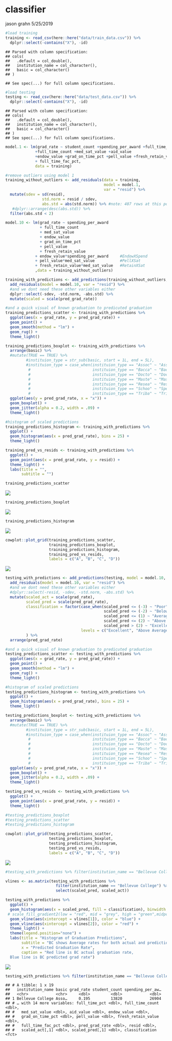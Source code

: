 classifier
================
jason grahn
5/25/2019

``` r
#load training
training <- read_csv(here::here("data/train_data.csv")) %>% 
  dplyr::select(-contains("X"), -id)
```

    ## Parsed with column specification:
    ## cols(
    ##   .default = col_double(),
    ##   institution_name = col_character(),
    ##   basic = col_character()
    ## )

    ## See spec(...) for full column specifications.

``` r
#load testing
testing <- read_csv(here::here("data/test_data.csv")) %>% 
  dplyr::select(-contains("X"), -id) 
```

    ## Parsed with column specification:
    ## cols(
    ##   .default = col_double(),
    ##   institution_name = col_character(),
    ##   basic = col_character()
    ## )
    ## See spec(...) for full column specifications.

``` r
model.1 <- lm(grad_rate ~ student_count +spending_per_award +full_time_pct
             +full_time_count +med_sat_value +aid_value
             +endow_value +grad_on_time_pct +pell_value +fresh_retain_value
             + full_time_fac_pct,
             data = training)

#remove outliers using model 1
training_without_outliers <- add_residuals(data = training,
                                           model = model.1,
                                           var = "resid") %>% 
  mutate(sdev = sd(resid),
                std.norm = resid / sdev,
                abs.std = abs(std.norm)) %>% #note: 407 rows at this point
   #dplyr::arrange(desc(abs.std)) %>% 
  filter(abs.std < 2)
```

``` r
model.10 <- lm(grad_rate ~ spending_per_award 
               + full_time_count
               + med_sat_value
               + endow_value
               + grad_on_time_pct
               + pell_value
               + fresh_retain_value
             + endow_value*spending_per_award     #EndowXSpend
             + pell_value*med_sat_value           #PellXSat
             + fresh_retain_value*med_sat_value   #RetainXSat
             ,data = training_without_outliers)
```

``` r
training_with_predictions <- add_predictions(training_without_outliers, model.10, var = "pred_grad_rate") %>% 
  add_residuals(model = model.10, var = "resid") %>% 
  #and we dont need these other variables either
  dplyr::select(-sdev, -std.norm, -abs.std) %>% 
  mutate(scaled = scale(pred_grad_rate))
```

``` r
#and a quick visual of known graduation to predicuted graduation
training_predictions_scatter <- training_with_predictions %>% 
  ggplot(aes(x = grad_rate, y = pred_grad_rate)) +
  geom_point() + 
  geom_smooth(method = "lm") + 
  geom_rug() +
  theme_light()

training_predictions_boxplot <- training_with_predictions %>% 
  arrange(basic) %>% 
  #mutate(TRUE == TRUE) %>% 
         #instituion_type = str_sub(basic, start = 1L, end = 5L),
         #instituion_type = case_when(instituion_type == "Assoc" ~ "Associates",
          #                           instituion_type == "Bacca" ~ "Baccalaureate",
          #                           instituion_type == "Docto" ~ "Doctoral",
          #                           instituion_type == "Maste" ~ "Masters",
          #                           instituion_type == "Resea" ~ "Research",
          #                           instituion_type == "Schoo" ~ "Specialty",
          #                           instituion_type == "Triba" ~ "Tribal")) %>% 
  ggplot(aes(y = pred_grad_rate, x = "x")) +
  geom_boxplot() + 
  geom_jitter(alpha = 0.2, width = .09) +
  theme_light()

#histogram of scaled predictions
training_predictions_histogram <- training_with_predictions %>% 
  ggplot() +
  geom_histogram(aes(x = pred_grad_rate), bins = 25) +
  theme_light() 

training_pred_vs_resids <- training_with_predictions %>% 
  ggplot() +
  geom_point(aes(x = pred_grad_rate, y = resid)) +
  theme_light() +
  labs(title = "",
       subtitle = "")

training_predictions_scatter
```

![](classifier_files/figure-gfm/unnamed-chunk-1-1.png)<!-- -->

``` r
training_predictions_boxplot
```

![](classifier_files/figure-gfm/unnamed-chunk-1-2.png)<!-- -->

``` r
training_predictions_histogram
```

![](classifier_files/figure-gfm/unnamed-chunk-1-3.png)<!-- -->

``` r
cowplot::plot_grid(training_predictions_scatter, 
                   training_predictions_boxplot, 
                   training_predictions_histogram,
                   training_pred_vs_resids,
                   labels = c("A", "B", "C", "D"))
```

![](classifier_files/figure-gfm/unnamed-chunk-1-4.png)<!-- -->

``` r
testing_with_predictions <- add_predictions(testing, model = model.10, var = "pred_grad_rate") %>% 
  add_residuals(model = model.10, var = "resid") %>% 
  #and we dont need these other variables either
  #dplyr::select(-resid, -sdev, -std.norm, -abs.std) %>% 
  mutate(scaled_act = scale(grad_rate), 
         scaled_pred = scale(pred_grad_rate),
         classification = factor(case_when(scaled_pred <= (-3) ~ "Poor",
                                           scaled_pred <= (-2) ~ "Below Average",
                                           scaled_pred <= (1) ~ "Average",
                                           scaled_pred <= (2) ~ "Above Average",
                                           scaled_pred > (2) ~ "Excellent"),
                                 levels = c("Excellent", "Above Average", "Average", "Below Average", "Poor"))
         ) %>% 
  arrange(pred_grad_rate)
```

``` r
#and a quick visual of known graduation to predicuted graduation
testing_predictions_scatter <- testing_with_predictions %>% 
  ggplot(aes(x = grad_rate, y = pred_grad_rate)) +
  geom_point() + 
  geom_smooth(method = "lm") + 
  geom_rug() +
  theme_light()

#histogram of scaled predictions
testing_predictions_histogram <- testing_with_predictions %>% 
  ggplot() +
  geom_histogram(aes(x = pred_grad_rate), bins = 25) +
  theme_light()

testing_predictions_boxplot <- testing_with_predictions %>% 
  arrange(basic) %>% 
  #mutate(TRUE == TRUE) %>% 
         #instituion_type = str_sub(basic, start = 1L, end = 5L),
         #instituion_type = case_when(instituion_type == "Assoc" ~ "Associates",
          #                           instituion_type == "Bacca" ~ "Baccalaureate",
          #                           instituion_type == "Docto" ~ "Doctoral",
          #                           instituion_type == "Maste" ~ "Masters",
          #                           instituion_type == "Resea" ~ "Research",
          #                           instituion_type == "Schoo" ~ "Specialty",
          #                           instituion_type == "Triba" ~ "Tribal")) %>% 
  ggplot(aes(y = pred_grad_rate, x = "x")) +
  geom_boxplot() + 
  geom_jitter(alpha = 0.2, width = .09) +
  theme_light()

testing_pred_vs_resids <- testing_with_predictions %>% 
  ggplot() +
  geom_point(aes(x = pred_grad_rate, y = resid)) +
  theme_light()

#testing_predictions_boxplot
#testing_predictions_scatter
#testing_predictions_histogram

cowplot::plot_grid(testing_predictions_scatter, 
                   testing_predictions_boxplot, 
                   testing_predictions_histogram, 
                   testing_pred_vs_resids,
                   labels = c("A", "B", "C", "D"))
```

![](classifier_files/figure-gfm/unnamed-chunk-3-1.png)<!-- -->

``` r
#testing_with_predictions %>% filter(institution_name == "Bellevue College")
```

``` r
vlines <- as.matrix(testing_with_predictions %>% 
                      filter(institution_name == "Bellevue College") %>% 
                      select(scaled_pred, scaled_act))

testing_with_predictions %>% 
  ggplot() +
  geom_histogram(aes(x = scaled_pred, fill = classification), binwidth = .15) +
 # scale_fill_gradient2(low = "red", mid = "grey", high = "green",midpoint = mpgr) +
  geom_vline(aes(xintercept = vlines[1]), color = "blue") +
  geom_vline(aes(xintercept = vlines[2]), color = "red") +
  theme_light() +
  theme(legend.position="none") +
  labs(title = "Histogram of Graduation Predictions",
       subtitle = "BC shows Average rates for both actual and prediction",
       x = "Predicted Graduation Rate",
       caption = "Red line is BC actual graduation rate,
  Blue line is BC predicted grad rate")
```

![](classifier_files/figure-gfm/unnamed-chunk-4-1.png)<!-- -->

``` r
testing_with_predictions %>% filter(institution_name == "Bellevue College")
```

    ## # A tibble: 1 x 19
    ##   institution_name basic grad_rate student_count spending_per_aw…
    ##   <chr>            <chr>     <dbl>         <dbl>            <dbl>
    ## 1 Bellevue College Asso…     0.195         13820            26904
    ## # … with 14 more variables: full_time_pct <dbl>, full_time_count <dbl>,
    ## #   med_sat_value <dbl>, aid_value <dbl>, endow_value <dbl>,
    ## #   grad_on_time_pct <dbl>, pell_value <dbl>, fresh_retain_value <dbl>,
    ## #   full_time_fac_pct <dbl>, pred_grad_rate <dbl>, resid <dbl>,
    ## #   scaled_act[,1] <dbl>, scaled_pred[,1] <dbl>, classification <fct>
